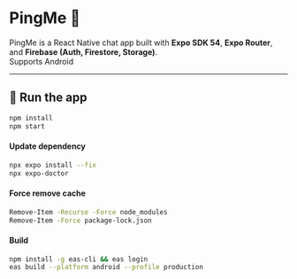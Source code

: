 # PingMe 📱

PingMe is a React Native chat app built with **Expo SDK 54**, **Expo Router**, and **Firebase (Auth, Firestore, Storage)**.  
Supports Android

---

## 🚀 Run the app

```sh
npm install
npm start
```
#### Update dependency

```sh
npx expo install --fix
npx expo-doctor
```
#### Force remove cache

```sh
Remove-Item -Recurse -Force node_modules
Remove-Item -Force package-lock.json
```

#### Build
```sh
npm install -g eas-cli && eas login
eas build --platform android --profile production
```
